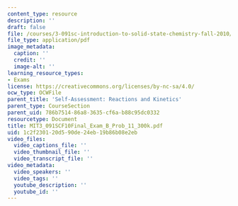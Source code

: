 ```yaml
---
content_type: resource
description: ''
draft: false
file: /courses/3-091sc-introduction-to-solid-state-chemistry-fall-2010/1c2f230120d590de24eb19b86b08e2eb_MIT3_091SCF10Final_Exam_B_Prob_11_300k.pdf
file_type: application/pdf
image_metadata:
  caption: ''
  credit: ''
  image-alt: ''
learning_resource_types:
- Exams
license: https://creativecommons.org/licenses/by-nc-sa/4.0/
ocw_type: OCWFile
parent_title: 'Self-Assessment: Reactions and Kinetics'
parent_type: CourseSection
parent_uid: 786b7514-86a8-3635-cf6a-b88c95dc0332
resourcetype: Document
title: MIT3_091SCF10Final_Exam_B_Prob_11_300k.pdf
uid: 1c2f2301-20d5-90de-24eb-19b86b08e2eb
video_files:
  video_captions_file: ''
  video_thumbnail_file: ''
  video_transcript_file: ''
video_metadata:
  video_speakers: ''
  video_tags: ''
  youtube_description: ''
  youtube_id: ''
---
```


